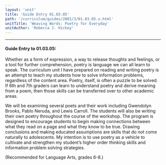 ```yaml
---
layout: 'unit'
title: 'Guide Entry 01.03.05'
path: '/curriculum/guides/2001/3/01.03.05.x.html'
unitTitle: 'Weaving Words: Poetry for Everyday'
unitAuthor: 'Rebecca J. Hickey'
---
```


<body>
<hr/>
 <h4>
  Guide Entry to 01.03.05:
 </h4>
 <p>
  Whether as a form of expression, a way to release thoughts and feelings, or a tool for further comprehension, poetry is language we can all learn to speak. The curriculum unit I have prepared on reading and writing poetry is an attempt to teach my students how to solve information problems, regardless of the content area. Poetry, itself, is often a puzzle to be solved. If 6th and 7th graders can learn to understand poetry and derive meaning from a poem, then those skills can be transferred over to other academic areas.
 </p>
<p>
  We will be examining several poets and their work including Gwendolyn Brooks, Pablo Neruda, and Lewis Carroll. The students will also be writing their own poetry throughout the course of the workshop. The program is designed to encourage students to begin making connections between what they read on a page and what they know to be true. Drawing conclusions and making educated assumptions are skills that do not come naturally to adolescents. My intention is to use poetry as a vehicle to cultivate and strengthen my student’s higher order thinking skills and information problem solving strategies.
 </p>
<p>
  (Recommended for Language Arts, grades 6-8.)
 </p>

</body>
